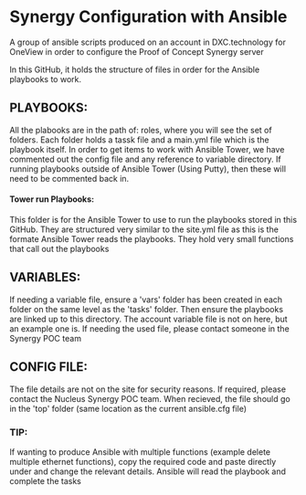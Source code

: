 # Synergy Configuration with Ansible

A group of ansible scripts produced on an account in DXC.technology for OneView in order to configure the Proof of Concept Synergy server

In this GitHub, it holds the structure of files in order for the Ansible playbooks to work.

## PLAYBOOKS: 
All the plabooks are in the path of: roles, where you will see the set of folders. Each folder holds a tassk file and a main.yml file which is the playbook itself. In order to get items to work with Ansible Tower, we have commented out the config file and any reference to variable directory. If running playbooks outside of Ansible Tower (Using Putty), then these will need to be commented back in.

#### Tower run Playbooks:
This folder is for the Ansible Tower to use to run the playbooks stored in this GitHub. They are structured very similar to the site.yml file as this is the formate Ansible Tower reads the playbooks. They hold very small functions that call out the playbooks

## VARIABLES: 
If needing a variable file, ensure a 'vars' folder has been created in each folder on the same level as the 'tasks' folder. Then ensure the playbooks are linked up to this directory.
The account variable file is not on here, but an example one is. If needing the used file, please contact someone in the Synergy POC team

## CONFIG FILE:
The file details are not on the site for security reasons. If required, please contact the Nucleus Synergy POC team. When recieved, the file should go in the 'top' folder (same location as the current ansible.cfg file)

### TIP:
If wanting to produce Ansible with multiple functions (example delete multiple ethernet functions), copy the required code and paste directly under and change the relevant details. Ansible will read the playbook and complete the tasks
